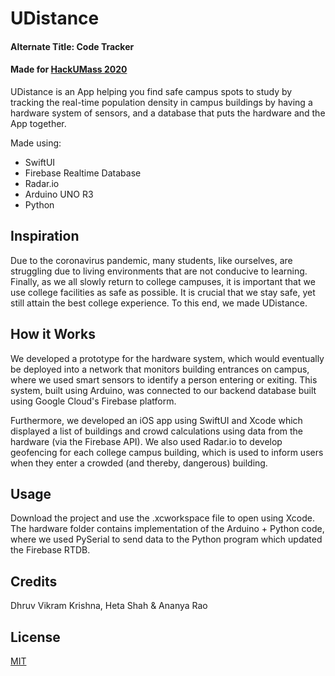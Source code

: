 # UDistance
#### Alternate Title: Code Tracker
#### Made for [HackUMass 2020](www.hackumass.com)

UDistance is an App helping you find safe campus spots to study by tracking the real-time population density in campus buildings by having a hardware system of sensors, and a database that puts the hardware and the App together.

Made using:
* SwiftUI
* Firebase Realtime Database
* Radar.io
* Arduino UNO R3
* Python

## Inspiration

Due to the coronavirus pandemic, many students, like ourselves, are struggling due to living environments that are not conducive to learning. Finally, as we all slowly return to college campuses, it is important that we use college facilities as safe as possible. It is crucial that we stay safe, yet still attain the best college experience. To this end, we made UDistance.

## How it Works

We developed a prototype for the hardware system, which would eventually be deployed into a network that monitors building entrances on campus, where we used smart sensors to identify a person entering or exiting. This system, built using Arduino, was connected to our backend database built using Google Cloud's Firebase platform.

Furthermore, we developed an iOS app using SwiftUI and Xcode which displayed a list of buildings and crowd calculations using data from the hardware (via the Firebase API). We also used Radar.io to develop geofencing for each college campus building, which is used to inform users when they enter a crowded (and thereby, dangerous) building.

## Usage

Download the project and use the .xcworkspace file to open using Xcode. The hardware folder contains implementation of the Arduino + Python code, where we used PySerial to send data to the Python program which updated the Firebase RTDB.

## Credits

Dhruv Vikram Krishna, Heta Shah & Ananya Rao

## License
[MIT](https://choosealicense.com/licenses/mit/)


